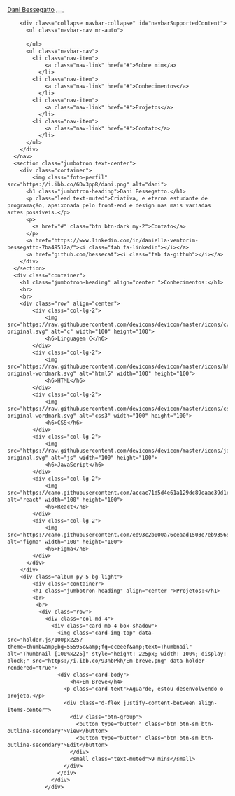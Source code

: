 <!DOCTYPE html>
<html lang="en">
<head>
    <meta charset="UTF-8">
    <meta http-equiv="X-UA-Compatible" content="IE=edge">
    <meta name="viewport" content="width=device-width, initial-scale=1.0">
    <title>Portifólio</title>
    <link rel="stylesheet" href="https://cdn.jsdelivr.net/npm/bootstrap@4.3.1/dist/css/bootstrap.min.css" integrity="sha384-ggOyR0iXCbMQv3Xipma34MD+dH/1fQ784/j6cY/iJTQUOhcWr7x9JvoRxT2MZw1T" crossorigin="anonymous">
<script src="https://cdn.jsdelivr.net/npm/bootstrap@4.3.1/dist/js/bootstrap.min.js" integrity="sha384-JjSmVgyd0p3pXB1rRibZUAYoIIy6OrQ6VrjIEaFf/nJGzIxFDsf4x0xIM+B07jRM" crossorigin="anonymous"></script>
<script src="https://code.jquery.com/jquery-3.3.1.slim.min.js" integrity="sha384-q8i/X+965DzO0rT7abK41JStQIAqVgRVzpbzo5smXKp4YfRvH+8abtTE1Pi6jizo" crossorigin="anonymous"></script>
<script src="https://cdn.jsdelivr.net/npm/popper.js@1.14.7/dist/umd/popper.min.js" integrity="sha384-UO2eT0CpHqdSJQ6hJty5KVphtPhzWj9WO1clHTMGa3JDZwrnQq4sF86dIHNDz0W1" crossorigin="anonymous"></script>
<script src="https://kit.fontawesome.com/6c8549fd66.js" crossorigin="anonymous"></script>
<style>
    .foto-perfil {
        height: 100%;
        width: auto;
        max-width: 100%;
        border-radius: 5%;
    }
    .row {
        display: -webkit-box;
        display: -ms-flexbox;
        display: flex;
        -ms-flex-wrap: wrap;
        flex-wrap: wrap;
        margin-right: -15px;
        margin-left: -15px;
    }
    .container {
        width: 100%;
        padding-right: 15px;
        padding-left: 15px;
        margin-right: auto;
        margin-left: auto;
    }
</style>
</head>
<body>
    <nav class="navbar navbar-expand-lg navbar-light bg-light">
        <a class="navbar-brand" href="#">Dani Bessegatto</a>
        <button class="navbar-toggler" type="button" data-toggle="collapse" data-target="#navbarSupportedContent" aria-controls="navbarSupportedContent" aria-expanded="false" aria-label="Toggle navigation">
          <span class="navbar-toggler-icon"></span>
        </button>
      
        <div class="collapse navbar-collapse" id="navbarSupportedContent">
          <ul class="navbar-nav mr-auto">
            
          </ul>
          <ul class="navbar-nav">
            <li class="nav-item">
                <a class="nav-link" href="#">Sobre mim</a>
              </li>
            <li class="nav-item">
                <a class="nav-link" href="#">Conhecimentos</a>
              </li>
            <li class="nav-item">
                <a class="nav-link" href="#">Projetos</a>
              </li>
            <li class="nav-item">
                <a class="nav-link" href="#">Contato</a>
              </li>
          </ul>
        </div>
      </nav>
      <section class="jumbotron text-center">
        <div class="container">
            <img class="foto-perfil" src="https://i.ibb.co/6Dv3ppR/dani.png" alt="dani">
          <h1 class="jumbotron-heading">Dani Bessegatto.</h1>
          <p class="lead text-muted">Criativa, e eterna estudante de programação, apaixonada pelo front-end e design nas mais variadas artes possíveis.</p>
          <p>
            <a href="#" class="btn btn-dark my-2">Contato</a>
          </p>
          <a href="https://www.linkedin.com/in/daniella-ventorim-bessegatto-7ba49512a/"><i class="fab fa-linkedin"></i></a>
          <a href="github.com/bessecat"><i class="fab fa-github"></i></a>
        </div>
      </section>
      <div class="container">
        <h1 class="jumbotron-heading" align="center ">Conhecimentos:</h1>
        <br>
        <br>
        <div class="row" align="center">
            <div class="col-lg-2">
                <img  src="https://raw.githubusercontent.com/devicons/devicon/master/icons/c/c-original.svg" alt="c" width="100" height="100">
                <h6>Linguagem C</h6>
            </div>
            <div class="col-lg-2">
                <img src="https://raw.githubusercontent.com/devicons/devicon/master/icons/html5/html5-original-wordmark.svg" alt="html5" width="100" height="100">
                <h6>HTML</h6>
            </div>
            <div class="col-lg-2">
                <img src="https://raw.githubusercontent.com/devicons/devicon/master/icons/css3/css3-original-wordmark.svg" alt="css3" width="100" height="100">
                <h6>CSS</h6>
            </div>
            <div class="col-lg-2">
                <img src="https://raw.githubusercontent.com/devicons/devicon/master/icons/javascript/javascript-original.svg" alt="js" width="100" height="100">
                <h6>JavaScript</h6>
            </div>
            <div class="col-lg-2">
                <img src="https://camo.githubusercontent.com/accac71d5d4e61a129dc89eaac39d1c4c5437c44e18e085c2834a4297613ef50/68747470733a2f2f63646e2e776f726c64766563746f726c6f676f2e636f6d2f6c6f676f732f72656163742d322e737667" alt="react" width="100" height="100">
                <h6>React</h6>
            </div>
            <div class="col-lg-2">
                <img src="https://camo.githubusercontent.com/ed93c2b000a76ceaad1503e7eb9356591b885227e82a36a005b9d3498b303ba5/68747470733a2f2f7777772e766563746f726c6f676f2e7a6f6e652f6c6f676f732f6669676d612f6669676d612d69636f6e2e737667" alt="figma" width="100" height="100">
                <h6>Figma</h6>
            </div>
          </div>
        </div>
        <div class="album py-5 bg-light">
            <div class="container">
            <h1 class="jumbotron-heading" align="center ">Projetos:</h1>
            <br>
             <br>
              <div class="row">
                <div class="col-md-4">
                  <div class="card mb-4 box-shadow">
                    <img class="card-img-top" data-src="holder.js/100px225?theme=thumb&amp;bg=55595c&amp;fg=eceeef&amp;text=Thumbnail" alt="Thumbnail [100%x225]" style="height: 225px; width: 100%; display: block;" src="https://i.ibb.co/93nbPkh/Em-breve.png" data-holder-rendered="true">
                    <div class="card-body">
                        <h4>Em Breve</h4>
                      <p class="card-text">Aguarde, estou desenvolvendo o projeto.</p>
                      <div class="d-flex justify-content-between align-items-center">
                        <div class="btn-group">
                          <button type="button" class="btn btn-sm btn-outline-secondary">View</button>
                          <button type="button" class="btn btn-sm btn-outline-secondary">Edit</button>
                        </div>
                        <small class="text-muted">9 mins</small>
                      </div>
                    </div>
                  </div>
                </div>
</body>
</html>
